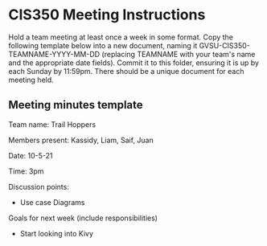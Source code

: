 # CIS350 Meeting Instructions

Hold a team meeting at least once a week in some format.  Copy the following template below into a new document, naming it GVSU-CIS350-TEAMNAME-YYYY-MM-DD (replacing TEAMNAME with your team's name and the appropriate date fields).  Commit it to this folder, ensuring it is up by each Sunday by 11:59pm.  There should be a unique document for each meeting held.

## Meeting minutes template

Team name: Trail Hoppers

Members present: Kassidy, Liam, Saif, Juan

Date: 10-5-21

Time: 3pm

Discussion points: 

* Use case Diagrams

Goals for next week (include responsibilities)

* Start looking into Kivy
